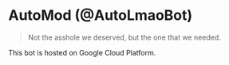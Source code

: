 # AutoMod (@AutoLmaoBot)
> Not the asshole we deserved, but the one that we needed.

This bot is hosted on Google Cloud Platform.
